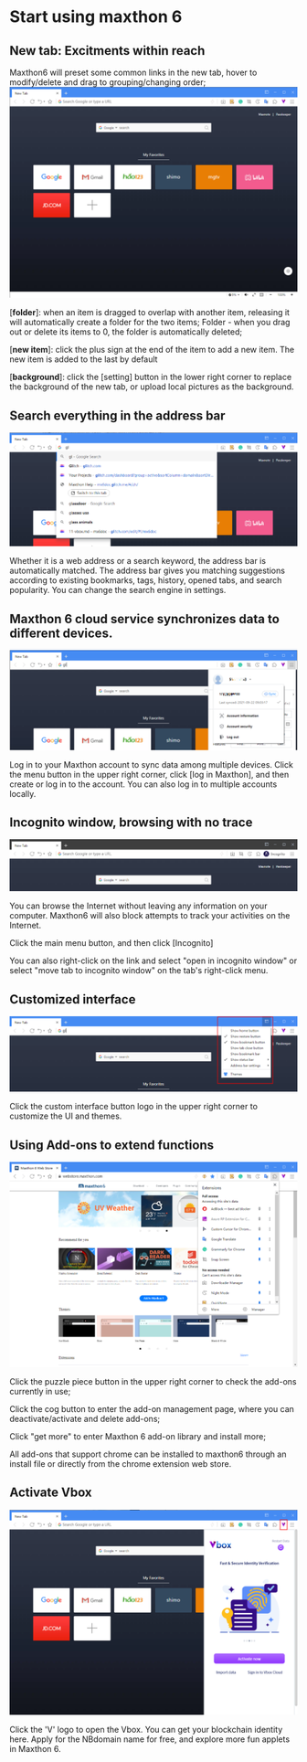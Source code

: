 # Start using maxthon 6

## New tab: Excitments within reach

Maxthon6 will preset some common links in the new tab, hover to modify/delete and drag to grouping/changing order;
![](images/00-00.png "=85%, 85%")

[**folder**]: when an item is dragged to overlap with another item, releasing it will automatically create a folder for the two items; Folder - when you drag out or delete its items to 0, the folder is automatically deleted;

[**new item**]: click the plus sign at the end of the item to add a new item. The new item is added to the last by default

[**background**]: click the [setting] button in the lower right corner to replace the background of the new tab, or upload local pictures as the background.

## Search everything in the address bar

![](images/00-01.png "=85%, 85%")

Whether it is a web address or a search keyword, the address bar is automatically matched. The address bar gives you matching suggestions according to existing bookmarks, tags, history, opened tabs, and search popularity. You can change the search engine in settings.

## Maxthon 6 cloud service synchronizes data to different devices.

![](images/00-02.png "=85%, 85%")

Log in to your Maxthon account to sync data among multiple devices. Click the menu button in the upper right corner, click [log in Maxthon], and then create or log in to the account. You can also log in to multiple accounts locally.

## Incognito window, browsing with no trace

![](images/00-03.png "=85%, 85%")

You can browse the Internet without leaving any information on your computer. Maxthon6 will also block attempts to track your activities on the Internet.

Click the main menu button, and then click [Incognito]

You can also right-click on the link and select "open in incognito window" or select "move tab to incognito window" on the tab's right-click menu.

## Customized interface

![](images/00-04.png "=85%, 85%")

Click the custom interface button logo in the upper right corner to customize the UI and themes.

## Using Add-ons to extend functions

![](images/00-05.png "=85%, 85%")

Click the puzzle piece button in the upper right corner to check the add-ons currently in use;

Click the cog button to enter the add-on management page, where you can deactivate/activate and delete add-ons;

Click "get more" to enter Maxthon 6 add-on library and install more;

All add-ons that support chrome can be installed to maxthon6 through an install file or directly from the chrome extension web store.

## Activate Vbox

![](images/00-06.png "=85%, 85%")

Click the 'V' logo to open the Vbox. You can get your blockchain identity here. Apply for the NBdomain name for free, and explore more fun applets in Maxthon 6.
